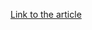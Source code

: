 [Link to the article](https://blog.xlab.qianxin.com/kiteshield_packer_is_being_abused_by_linux_cyber_threat_actors/)
